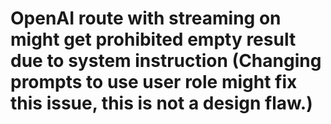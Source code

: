 # OpenAI route with streaming on might get prohibited empty result due to system instruction (Changing prompts to use user role might fix this issue, this is not a design flaw.)